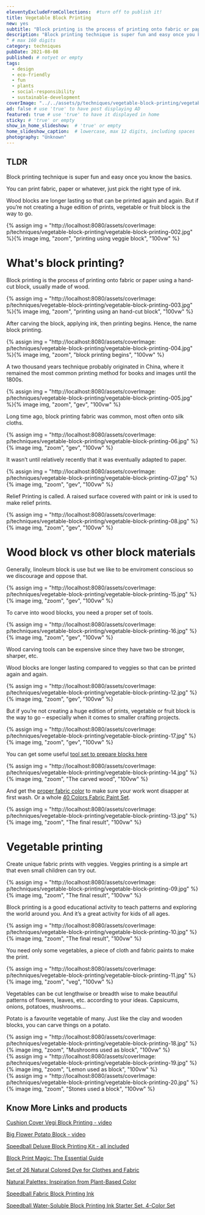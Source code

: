 ```yaml
---
eleventyExcludeFromCollections:  #turn off to publish it!
title: Vegetable Block Printing
new: yes
subtitle: "Block printing is the process of printing onto fabric or paper using a hand-cut block, usually made of wood. Carve the block, apply ink and the printing fun begins."
description: "Block printing technique is super fun and easy once you know the basics. You can print fabric, paper or whatever, just pick the right type of ink.
" # max 160 digits
category: techniques
pubDate: 2021-08-08
published: # notyet or empty
tags:
  - design
  - eco-friendly
  - fun
  - plants
  - social-responsibility
  - sustainable-development
coverImage: "../../assets/p/techniques/vegetable-block-printing/vegetable-block-printing.jpg"
ad: false # use 'true' to have post displaying AD
featured: true # use 'true' to have it displayed in home
sticky: # 'true' or empty
show_in_home_slideshow:  # 'true' or empty
home_slideshow_caption:  # lowercase, max 12 digits, including spaces
photography: "Unknown"
---
```


<div class="tldr">

## TLDR

Block printing technique is super fun and easy once you know the basics.

You can print fabric, paper or whatever, just pick the right type of ink.

Wood blocks are longer lasting so that can be printed again and again. But if you’re not creating a huge edition of prints, vegetable or fruit block is the way to go.

</div>

<div>
{% assign img = "http://localhost:8080/assets/coverImage: p/techniques/vegetable-block-printing/vegetable-block-printing-002.jpg" %}{% image img, "zoom", "printing using veggie block", "100vw" %}
</div>

# What's block printing?

Block printing is the process of printing onto fabric or paper using a hand-cut block, usually made of wood.

<div>
{% assign img = "http://localhost:8080/assets/coverImage: p/techniques/vegetable-block-printing/vegetable-block-printing-003.jpg" %}{% image img, "zoom", "printing using an hand-cut block", "100vw" %}
</div>

After carving the block, applying ink, then printing begins. Hence, the name block printing.

<div>
{% assign img = "http://localhost:8080/assets/coverImage: p/techniques/vegetable-block-printing/vegetable-block-printing-004.jpg" %}{% image img, "zoom", "block printing begins", "100vw" %}
</div>

A two thousand years technique probably originated in China, where it remained the most common printing method for books and images until the 1800s.

<div>
{% assign img = "http://localhost:8080/assets/coverImage: p/techniques/vegetable-block-printing/vegetable-block-printing-005.jpg" %}{% image img, "zoom", "gev", "100vw" %}
</div>

Long time ago, block printing fabric was common, most often onto silk cloths.

<div>
{% assign img = "http://localhost:8080/assets/coverImage: p/techniques/vegetable-block-printing/vegetable-block-printing-06.jpg" %}{% image img, "zoom", "gev", "100vw" %}
</div>

It wasn’t until relatively recently that it was eventually adapted to paper.

<div>
{% assign img = "http://localhost:8080/assets/coverImage: p/techniques/vegetable-block-printing/vegetable-block-printing-07.jpg" %}{% image img, "zoom", "gev", "100vw" %}
</div>

Relief Printing is called. A raised surface covered with paint or ink is used to make relief prints.

<div>
{% assign img = "http://localhost:8080/assets/coverImage: p/techniques/vegetable-block-printing/vegetable-block-printing-08.jpg" %}{% image img, "zoom", "gev", "100vw" %}
</div>

# Wood block vs other block materials

Generally, linoleum block is use but we like to be enviroment conscious so we discourage and oppose that.

<div>
{% assign img = "http://localhost:8080/assets/coverImage: p/techniques/vegetable-block-printing/vegetable-block-printing-15.jpg" %}{% image img, "zoom", "gev", "100vw" %}
</div>

To carve into wood blocks, you need a proper set of tools.

<div>
{% assign img = "http://localhost:8080/assets/coverImage: p/techniques/vegetable-block-printing/vegetable-block-printing-16.jpg" %}{% image img, "zoom", "gev", "100vw" %}
</div>

Wood carving tools can be expensive since they have two be stronger, sharper, etc.

Wood blocks are longer lasting compared to veggies so that can be printed again and again.

<div>
{% assign img = "http://localhost:8080/assets/coverImage: p/techniques/vegetable-block-printing/vegetable-block-printing-12.jpg" %}{% image img, "zoom", "gev", "100vw" %}
</div>

But if you’re not creating a huge edition of prints, vegetable or fruit block is the way to go – especially when it comes to smaller crafting projects.

<div>
{% assign img = "http://localhost:8080/assets/coverImage: p/techniques/vegetable-block-printing/vegetable-block-printing-17.jpg" %}{% image img, "zoom", "gev", "100vw" %}
</div>

You can get some useful [tool set to prepare blocks here](https://amzn.to/3ALAQer)

<div>
{% assign img = "http://localhost:8080/assets/coverImage: p/techniques/vegetable-block-printing/vegetable-block-printing-14.jpg" %}{% image img, "zoom", "The carved wood", "100vw" %}
</div>

And get the [proper fabric color](https://amzn.to/3iMm9Sg) to make sure your work wont disapper at first wash. Or a whole [40 Colors Fabric Paint Set](https://amzn.to/3CN7vC4).

<div>
{% assign img = "http://localhost:8080/assets/coverImage: p/techniques/vegetable-block-printing/vegetable-block-printing-13.jpg" %}{% image img, "zoom", "The final result", "100vw" %}
</div>

# Vegetable printing

Create unique fabric prints with veggies. Veggies printing is a simple art that even small children can try out.

<div>
{% assign img = "http://localhost:8080/assets/coverImage: p/techniques/vegetable-block-printing/vegetable-block-printing-09.jpg" %}{% image img, "zoom", "The final result", "100vw" %}
</div>

Block printing is a good educational activity to teach patterns and exploring the world around you. And it’s a great activity for kids of all ages.

<div>
{% assign img = "http://localhost:8080/assets/coverImage: p/techniques/vegetable-block-printing/vegetable-block-printing-10.jpg" %}{% image img, "zoom", "The final result", "100vw" %}
</div>

You need only some vegetables, a piece of cloth and fabric paints to make the print.

<div>
{% assign img = "http://localhost:8080/assets/coverImage: p/techniques/vegetable-block-printing/vegetable-block-printing-11.jpg" %}{% image img, "zoom", "veg", "100vw" %}
</div>

Vegetables can be cut lengthwise or breadth wise to make beautiful patterns of flowers, leaves, etc. according to your ideas. Capsicums, onions, potatoes, mushrooms...

Potato is a favourite vegetable of many. Just like the clay and wooden blocks, you can carve things on a potato.

<div>
{% assign img = "http://localhost:8080/assets/coverImage: p/techniques/vegetable-block-printing/vegetable-block-printing-18.jpg" %}{% image img, "zoom", "Mushrooms used as block", "100vw" %}
</div>

<div>
{% assign img = "http://localhost:8080/assets/coverImage: p/techniques/vegetable-block-printing/vegetable-block-printing-19.jpg" %}{% image img, "zoom", "Lemon used as block", "100vw" %}
</div>

<div>
{% assign img = "http://localhost:8080/assets/coverImage: p/techniques/vegetable-block-printing/vegetable-block-printing-20.jpg" %}{% image img, "zoom", "Stones used a block", "100vw" %}
</div>

## Know More Links and products

[Cushion Cover Vegi Block Printing - video](https://youtu.be/gYfxiu1r2Qc)

[Big Flower Potato Block - video](https://youtu.be/ONbVP7p9hS8)

[Speedball Deluxe Block Printing Kit - all included](https://amzn.to/3yO3omH)

[Block Print Magic: The Essential Guide](https://amzn.to/2VOExkK)

[Set of 26 Natural Colored Dye for Clothes and Fabric](https://amzn.to/3mgPneb)

[Natural Palettes: Inspiration from Plant-Based Color](https://amzn.to/37IC79C)

[Speedball Fabric Block Printing Ink](https://amzn.to/3jXcvey)

[Speedball Water-Soluble Block Printing Ink Starter Set, 4-Color Set](https://amzn.to/3yLt83h)
